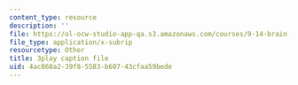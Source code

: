 ```yaml
---
content_type: resource
description: ''
file: https://ol-ocw-studio-app-qa.s3.amazonaws.com/courses/9-14-brain-structure-and-its-origins-spring-2014/4ac868a239f85583b60743cfaa59bede_555118.vtt
file_type: application/x-subrip
resourcetype: Other
title: 3play caption file
uid: 4ac868a2-39f8-5583-b607-43cfaa59bede
---
```

